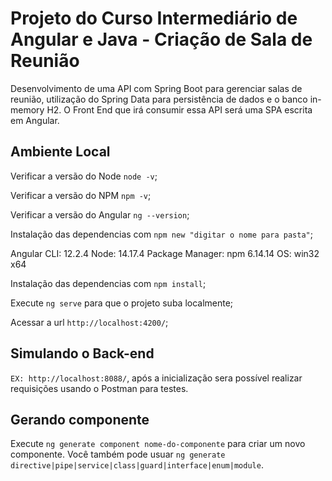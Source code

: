 # Projeto do Curso Intermediário de Angular e Java - Criação de Sala de Reunião

Desenvolvimento de uma API com Spring Boot para gerenciar salas de reunião, utilização do Spring Data para persistência de dados e o banco in-memory H2. O Front End que irá consumir essa API será uma SPA escrita em Angular.

## Ambiente Local

Verificar a versão do Node `node -v`;

Verificar a versão do NPM  `npm -v`;

Verificar a versão do Angular `ng --version`;

Instalação das dependencias com `npm new "digitar o nome para pasta"`;



Angular CLI: 12.2.4
Node: 14.17.4
Package Manager: npm 6.14.14
OS: win32 x64



Instalação das dependencias com `npm install`;

Execute `ng serve` para que o projeto suba localmente;

 Acessar a url `http://localhost:4200/`;



## Simulando o Back-end

`EX: http://localhost:8088/`, após a inicialização sera possível realizar requisições usando o Postman para testes.

## Gerando componente

Execute `ng generate component nome-do-componente` para criar um novo componente. Você também pode usuar `ng generate directive|pipe|service|class|guard|interface|enum|module`.

